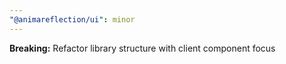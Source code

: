 ```yaml
---
"@animareflection/ui": minor
---
```


**Breaking:** Refactor library structure with client component focus
